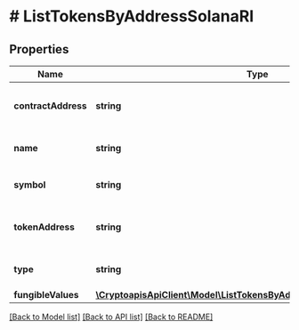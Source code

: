 # # ListTokensByAddressSolanaRI

## Properties

Name | Type | Description | Notes
------------ | ------------- | ------------- | -------------
**contractAddress** | **string** | Defines the specific address of the contract. |
**name** | **string** | String identifier of the name | [optional]
**symbol** | **string** | Representation of the token symbol | [optional]
**tokenAddress** | **string** | Defines the specific Token holder address. |
**type** | **string** | Defines the type of the token. |
**fungibleValues** | [**\CryptoapisApiClient\Model\ListTokensByAddressSolanaRIFungibleValues**](ListTokensByAddressSolanaRIFungibleValues.md) |  |

[[Back to Model list]](../../README.md#models) [[Back to API list]](../../README.md#endpoints) [[Back to README]](../../README.md)
